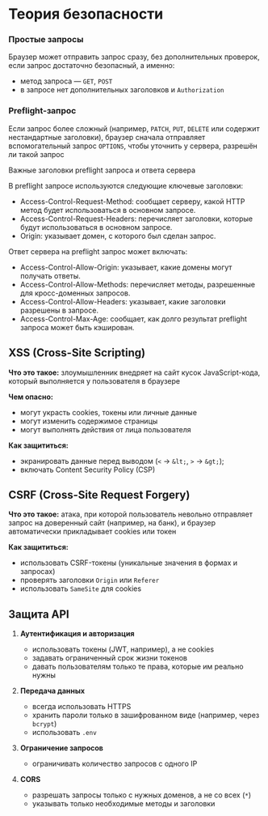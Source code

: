 # Теория безопасности

### Простые запросы

Браузер может отправить запрос сразу, без дополнительных проверок, если запрос достаточно безопасный, а именно:

* метод запроса — `GET`, `POST`
* в запросе нет дополнительных заголовков и `Authorization`


### Preflight-запрос

Если запрос более сложный (например, `PATCH`, `PUT`, `DELETE` или содержит нестандартные заголовки), браузер сначала отправляет вспомогательный запрос `OPTIONS`, чтобы уточнить у сервера, разрешён ли такой запрос

Важные заголовки preflight запроса и ответа сервера

В preflight запросе используются следующие ключевые заголовки:

* Access-Control-Request-Method: сообщает серверу, какой HTTP метод будет использоваться в основном запросе.
* Access-Control-Request-Headers: перечисляет заголовки, которые будут использоваться в основном запросе.
* Origin: указывает домен, с которого был сделан запрос.

Ответ сервера на preflight запрос может включать:

* Access-Control-Allow-Origin: указывает, какие домены могут получать ответы.
* Access-Control-Allow-Methods: перечисляет методы, разрешенные для кросс-доменных запросов.
* Access-Control-Allow-Headers: указывает, какие заголовки разрешены в запросе.
* Access-Control-Max-Age: сообщает, как долго результат preflight запроса может быть кэширован.


## XSS (Cross-Site Scripting)

**Что это такое:** злоумышленник внедряет на сайт кусок JavaScript-кода, который выполняется у пользователя в браузере

**Чем опасно:**

* могут украсть cookies, токены или личные данные
* могут изменить содержимое страницы
* могут выполнять действия от лица пользователя

**Как защититься:**

* экранировать данные перед выводом (`<` → `&lt;`, `>` → `&gt;`);
* включать Content Security Policy (CSP)


## CSRF (Cross-Site Request Forgery)

**Что это такое:** атака, при которой пользователь невольно отправляет запрос на доверенный сайт (например, на банк), и браузер автоматически прикладывает cookies или токен

**Как защититься:**

* использовать CSRF-токены (уникальные значения в формах и запросах)
* проверять заголовки `Origin` или `Referer`
* использовать `SameSite` для cookies

## Защита API

1. **Аутентификация и авторизация**

   * использовать токены (JWT, например), а не cookies
   * задавать ограниченный срок жизни токенов
   * давать пользователям только те права, которые им реально нужны

2. **Передача данных**

   * всегда использовать HTTPS
   * хранить пароли только в зашифрованном виде (например, через `bcrypt`)
   * использовать `.env`

3. **Ограничение запросов**

   * ограничивать количество запросов с одного IP

4. **CORS**

   * разрешать запросы только с нужных доменов, а не со всех (`*`)
   * указывать только необходимые методы и заголовки

